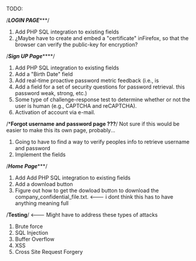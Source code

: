 TODO:

/*********LOGIN PAGE************/
1) Add PHP SQL integration to existing fields
2) ¿Maybe have to create and embed a "certificate" inFirefox, so that the browser can verify the public-key for encryption?

/*******Sign UP Page***********/
1) Add PHP SQL integration to existing fields
2) Add a "Birth Date" field
3) Add real-time proactive password metric feedback (i.e., is
4) Add a field for a set of security questions for password retrieval.
this password weak, strong, etc.)
5) Some type of challenge-response test to determine whether or not the user is human (e.g., CAPTCHA and
reCAPTCHA).
6) Activation of account via e-mail.

/*******Forgot username and password page ???******/
Not sure if this would be easier to make this its own page, probably...
1) Going to have to find a way to verify peoples info to retrieve username and password
2) Implement the fields


/*********Home Page************/
1) Add Add PHP SQL integration to existing fields
2) Add a download button
3) Figure out how to get the dowload button to download the company_confidential_file.txt. <--- i dont think this has to have anything meaning full


/********Testing********/ <--- Might have to address these types of attacks
1) Brute force
2) SQL Injection
3) Buffer Overflow
4) XSS
5) Cross Site Request Forgery